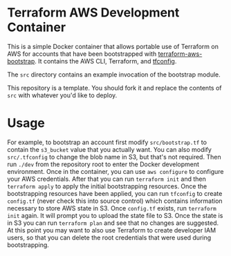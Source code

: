 # Terraform AWS Development Container

This is a simple Docker container that allows portable use of Terraform on AWS for accounts that have been bootstrapped
with [terraform-aws-bootstrap](https://github.com/vexingcodes/terraform-aws-bootstrap). It contains the AWS CLI,
Terraform, and [tfconfig](https://github.com/vexingcodes/terraform-aws-tfconfig).

The `src` directory contains an example invocation of the bootstrap module.

This repository is a template. You should fork it and replace the contents of `src` with whatever you'd like to deploy.

# Usage

For example, to bootstrap an account first modify `src/bootstrap.tf` to contain the `s3_bucket` value that you actually
want. You can also modify `src/.tfconfig` to change the blob name in S3, but that's not required. Then run `./dev` from
the repository root to enter the Docker development environment. Once in the container, you can use `aws configure` to
configure your AWS credentials. After that you can run `terraform init` and then `terraform apply` to apply the initial
bootstrapping resources. Once the bootstrapping resources have been applied, you can run `tfconfig` to create
`config.tf` (never check this into source control) which contains information necessary to store AWS state in S3. Once
`config.tf` exists, run `terraform init` again. It will prompt you to upload the state file to S3. Once the state is in
S3 you can run `terraform plan` and see that no changes are suggested. At this point you may want to also use Terraform
to create developer IAM users, so that you can delete the root credentials that were used during bootstrapping.
